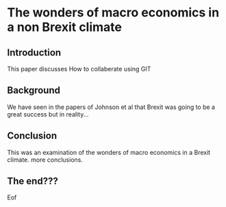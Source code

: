 # The wonders of macro economics in a non Brexit climate

## Introduction

This paper discusses How to collaberate using GIT

## Background

We have seen in the papers of Johnson et al that Brexit
was going to be a great success but in reality...

## Conclusion

This was an examination of the wonders of macro economics in a Brexit climate.
more conclusions.

## The end???

Eof
